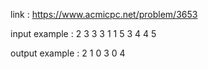 link :
https://www.acmicpc.net/problem/3653

input example :
2
3 3
3 1 1
5 3
4 4 5

output example :
2 1 0
3 0 4
